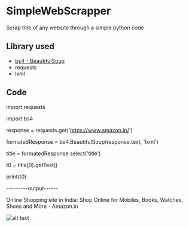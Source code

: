 # SimpleWebScrapper
Scrap title of any website through a simple python code

## Library used
- [bs4 - BeautifulSoup](https://www.crummy.com/software/BeautifulSoup/bs4/doc/)
- requests
- lxml

## Code
import requests

import bs4

response = requests.get('https://www.amazon.in/')

formatedResponse = bs4.BeautifulSoup(response.text, 'lxml')

title = formatedResponse.select('title')

t0 = title[0].getText()

print(t0)

---------output------

Online Shopping site in India: Shop Online for Mobiles, Books, Watches, Shoes and More - Amazon.in

![alt text](https://github.com/abhishekbharti-github/SimpleWebScrapper/blob/master/webScrapper.png)
